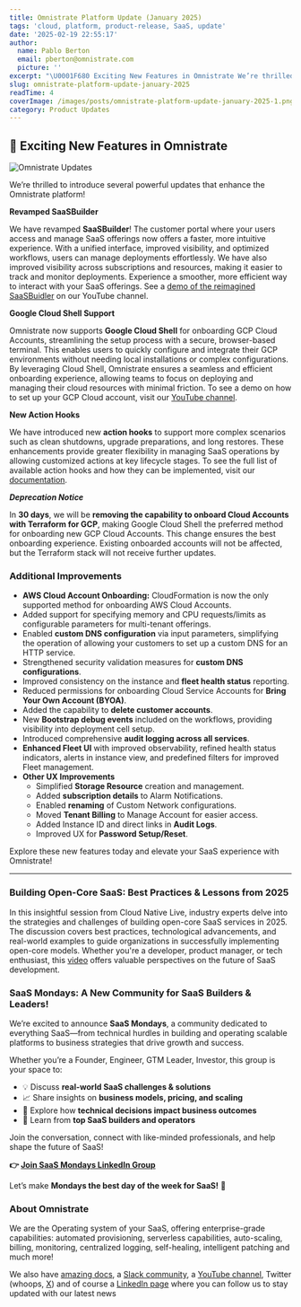 ```yaml
---
title: Omnistrate Platform Update (January 2025)
tags: 'cloud, platform, product-release, SaaS, update'
date: '2025-02-19 22:55:17'
author:
  name: Pablo Berton
  email: pberton@omnistrate.com
  picture: ''
excerpt: "\U0001F680 Exciting New Features in Omnistrate We’re thrilled to introduce several powerful updates that enhance the Omnistrate platform! Revamped SaaSBuilder We have revamped SaaSBuilder!"
slug: omnistrate-platform-update-january-2025
readTime: 4
coverImage: /images/posts/omnistrate-platform-update-january-2025-1.png
category: Product Updates
---
```



## 🚀 Exciting New Features in Omnistrate


![Omnistrate Updates](/images/posts/omnistrate-platform-update-january-2025-1.png)

We’re thrilled to introduce several powerful updates that enhance the Omnistrate platform!

**Revamped SaaSBuilder**

We have revamped **SaaSBuilder**! The customer portal where your users access and manage SaaS offerings now offers a faster, more intuitive experience. With a unified interface, improved visibility, and optimized workflows, users can manage deployments effortlessly. We have also improved visibility across subscriptions and resources, making it easier to track and monitor deployments. Experience a smoother, more efficient way to interact with your SaaS offerings. See a [demo of the reimagined SaaSBuidler](https://www.youtube.com/watch?v=isTGi8tQA2w) on our YouTube channel.

**Google Cloud Shell Support**

Omnistrate now supports **Google Cloud Shell** for onboarding GCP Cloud Accounts, streamlining the setup process with a secure, browser-based terminal. This enables users to quickly configure and integrate their GCP environments without needing local installations or complex configurations. By leveraging Cloud Shell, Omnistrate ensures a seamless and efficient onboarding experience, allowing teams to focus on deploying and managing their cloud resources with minimal friction. To see a demo on how to set up your GCP Cloud account, visit our [YouTube channel](https://www.youtube.com/watch?v=isTGi8tQA2w).

**New Action Hooks**

We have introduced new **action hooks** to support more complex scenarios such as clean shutdowns, upgrade preparations, and long restores. These enhancements provide greater flexibility in managing SaaS operations by allowing customized actions at key lifecycle stages. To see the full list of available action hooks and how they can be implemented, visit our [documentation](https://docs.omnistrate.com/build-guides/actionhooks/).

**_Deprecation Notice_**

In **30 days**, we will be **removing the capability to onboard Cloud Accounts with Terraform for GCP**, making Google Cloud Shell the preferred method for onboarding new GCP Cloud Accounts. This change ensures the best onboarding experience. Existing onboarded accounts will not be affected, but the Terraform stack will not receive further updates.


### Additional Improvements ###


- **AWS Cloud Account Onboarding:** CloudFormation is now the only supported method for onboarding AWS Cloud Accounts.
- Added support for specifying memory and CPU requests/limits as configurable parameters for multi-tenant offerings.
- Enabled **custom DNS configuration** via input parameters, simplifying the operation of allowing your customers to set up a custom DNS for an HTTP service.
- Strengthened security validation measures for **custom DNS configurations**.
- Improved consistency on the instance and **fleet health status** reporting.
- Reduced permissions for onboarding Cloud Service Accounts for **Bring Your Own Account (BYOA)**.
- Added the capability to **delete customer accounts**.
- New **Bootstrap debug events** included on the workflows, providing visibility into deployment cell setup.
- Introduced comprehensive **audit logging across all services**.
- **Enhanced Fleet UI** with improved observability, refined health status indicators, alerts in instance view, and predefined filters for improved Fleet management.
- **Other UX Improvements**
    - Simplified **Storage Resource** creation and management.
    - Added **subscription details** to Alarm Notifications.
    - Enabled **renaming** of Custom Network configurations.
    - Moved **Tenant Billing** to Manage Account for easier access.
    - Added Instance ID and direct links in **Audit Logs**.
    - Improved UX for **Password Setup/Reset**.


Explore these new features today and elevate your SaaS experience with Omnistrate!

---

### Building Open-Core SaaS: Best Practices & Lessons from 2025


In this insightful session from Cloud Native Live, industry experts delve into the strategies and challenges of building open-core SaaS services in 2025. The discussion covers best practices, technological advancements, and real-world examples to guide organizations in successfully implementing open-core models. Whether you're a developer, product manager, or tech enthusiast, this [video](https://www.youtube.com/live/g1CbFW49OKY) offers valuable perspectives on the future of SaaS development. 


### SaaS Mondays: A New Community for SaaS Builders & Leaders!


We’re excited to announce **SaaS Mondays**, a community dedicated to everything SaaS—from technical hurdles in building and operating scalable platforms to business strategies that drive growth and success.

Whether you’re a Founder, Engineer, GTM Leader, Investor, this group is your space to:

- 💡 Discuss **real-world SaaS challenges & solutions**
- 📈 Share insights on **business models, pricing, and scaling**
- 🔧 Explore how **technical decisions impact business outcomes**
- 🎤 Learn from **top SaaS builders and operators**

Join the conversation, connect with like-minded professionals, and help shape the future of SaaS!

**👉 [Join SaaS Mondays LinkedIn Group](https://www.linkedin.com/groups/9880017/)**

Let’s make **Mondays the best day of the week for SaaS!** 🚀


### About Omnistrate


We are the Operating system of your SaaS, offering enterprise-grade capabilities: automated provisioning, serverless capabilities, auto-scaling, billing, monitoring, centralized logging, self-healing, intelligent patching and much more!

We also have [amazing docs][9], a [Slack community][10], a [YouTube channel][11], Twitter (whoops, [X][12]) and of course a [LinkedIn page][13] where you can follow us to stay updated with our latest news

  [9]: http://docs.omnistrate.com
  [10]: https://join.slack.com/t/cloudnative-u5h1399/shared_invite/zt-1qf3cgi37-lCV1vKJlrBioqGuVjKBtyw
  [11]: https://www.youtube.com/@omnistrate
  [12]: https://twitter.com/omnistrate
  [13]: https://www.linkedin.com/company/omnistrate/
